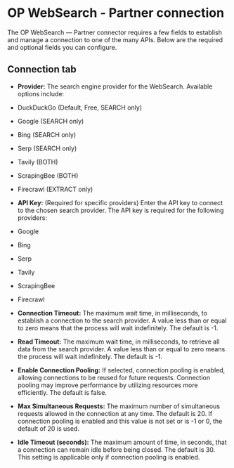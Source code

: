 # OP WebSearch - Partner connection 

<head>
  <meta name="guidename" content="Integration"/>
  <meta name="context" content="GUID-f5100f7b-e7f0-479a-b85f-36b5c2863cdc"/>
</head>

The OP WebSearch — Partner connector requires a few fields to establish and manage a connection to one of the many APIs. Below are the required and optional fields you can configure.

## Connection tab

-	**Provider:** The search engine provider for the WebSearch. Available options include:

  -	DuckDuckGo (Default, Free, SEARCH only)
  -	Google (SEARCH only)
  -	Bing (SEARCH only)
  -	Serp (SEARCH only)
  -	Tavily (BOTH)
  -	ScrapingBee (BOTH)
  -	Firecrawl (EXTRACT only)

-	**API Key:** (Required for specific providers) Enter the API key to connect to the chosen search provider. The API key is required for the following providers:

  -	Google
  -	Bing
  -	Serp
  -	Tavily
  -	ScrapingBee
  -	Firecrawl

-	**Connection Timeout:** The maximum wait time, in milliseconds, to establish a connection to the search provider. A value less than or equal to zero means that the process will wait indefinitely. The default is -1.
-	**Read Timeout:** The maximum wait time, in milliseconds, to retrieve all data from the search provider. A value less than or equal to zero means the process will wait indefinitely. The default is -1.
-	**Enable Connection Pooling:** If selected, connection pooling is enabled, allowing connections to be reused for future requests. Connection pooling may improve performance by utilizing resources more efficiently. The default is false.
-	**Max Simultaneous Requests:** The maximum number of simultaneous requests allowed in the connection at any time. The default is 20. If connection pooling is enabled and this value is not set or is -1 or 0, the default of 20 is used.
-	**Idle Timeout (seconds):** The maximum amount of time, in seconds, that a connection can remain idle before being closed. The default is 30. This setting is applicable only if connection pooling is enabled.

